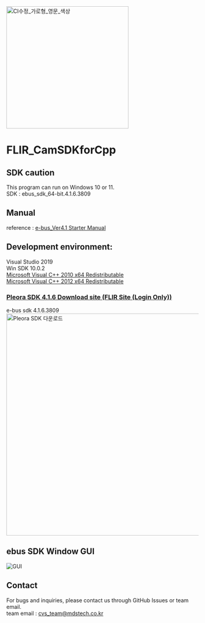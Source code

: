 
<img width="320" alt="CI수정_가로형_영문_색상" src="https://github.com/MDStechCVS/FLIR_BosonSDKforPython/assets/142575573/b941d3e6-3dd8-46f7-9336-3f9ed4eaed77">


# FLIR_CamSDKforCpp

## SDK caution
This program can run on Windows 10 or 11.<br>
SDK : ebus_sdk_64-bit.4.1.6.3809

## <div align="left">Manual</div>
reference : [e-bus_Ver4.1 Starter Manual](https://github.com/MDStechCVS/FLIR_CamSDKforCpp/blob/main/e-bus_Ver4.1%20Starter%20Manual.pdf)


## Development environment:</div>

Visual Studio 2019<br> 
Win SDK 10.0.2<br> 
[Microsoft Visual C++ 2010 x64 Redistributable](https://github.com/MDStechCVS/FLIR_CamSDKforCpp/blob/main/install/vcredist_x64_2010.exe)<br> 
[Microsoft Visual C++ 2012 x64 Redistributable](https://github.com/MDStechCVS/FLIR_CamSDKforCpp/blob/main/install/vcredist_x64_2012.exe)<br>

### [Pleora SDK 4.1.6 Download site (FLIR Site (Login Only))](https://flir.custhelp.com/app/account/fl_download_software)
e-bus sdk 4.1.6.3809<br> 
<img width="581" alt="Pleora SDK 다운로드" src="https://github.com/MDStechCVS/FLIR_IR_SampleforCsharp2/assets/142575573/d008e8b1-df57-4d4f-a0e3-53fca10f3052">



## ebus SDK Window GUI

![GUI](https://github.com/MDStechCVS/FLIR_CamSDKforCpp/assets/142575573/977f6c2d-563a-434a-86ad-e9ca7649f582)

## <div align="left">Contact</div>
For bugs and inquiries, please contact us through GitHub Issues or team email.<br>
team email : cvs_team@mdstech.co.kr
